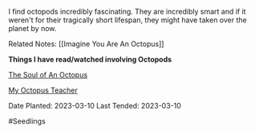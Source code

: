 ---
---

I find octopods incredibly fascinating. They are incredibly smart and if it weren't for their tragically short lifespan, they might have taken over the planet by now.

Related Notes:
[[Imagine You Are An Octopus]]

**Things I have read/watched involving Octopods**

[The Soul of An Octopus](https://www.goodreads.com/book/show/22609485-the-soul-of-an-octopus)

[My Octopus Teacher](https://www.imdb.com/title/tt12888462/)

Date Planted: 2023-03-10
Last Tended: 2023-03-10

#Seedlings